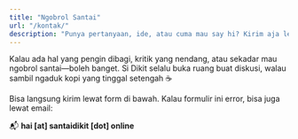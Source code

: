 ```yaml
---
title: "Ngobrol Santai"
url: "/kontak/"
description: "Punya pertanyaan, ide, atau cuma mau say hi? Kirim aja lewat sini."
---
```


Kalau ada hal yang pengin dibagi, kritik yang nendang, atau sekadar mau ngobrol santai—boleh banget. Si Dikit selalu buka ruang buat diskusi, walau sambil ngaduk kopi yang tinggal setengah ☕

Bisa langsung kirim lewat form di bawah. Kalau formulir ini error, bisa juga lewat email:

📬 **hai [at] santaidikit [dot] online**
